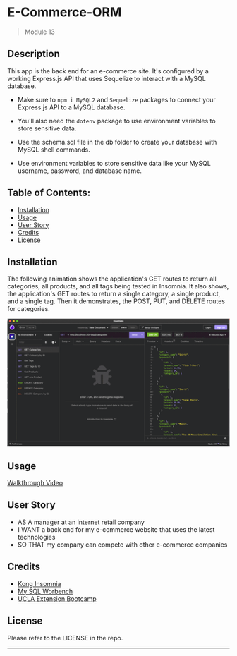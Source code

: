 # E-Commerce-ORM

> Module 13

## Description

This app is the back end for an e-commerce site. It's configured by a working Express.js API that uses Sequelize to interact with a MySQL database.

- Make sure to `npm i MySQL2` and `Sequelize` packages to connect your Express.js API to a MySQL database.

- You'll also need the `dotenv` package to use environment variables to store sensitive data.

- Use the schema.sql file in the db folder to create your database with MySQL shell commands.

- Use environment variables to store sensitive data like your MySQL username, password, and database name.

## Table of Contents:

- [Installation](#installation)
- [Usage](#usage)
- [User Story](#user-story)
- [Credits](#credits)
- [License](#license)

## Installation

The following animation shows the application's GET routes to return all categories, all products, and all tags being tested in Insomnia. It also shows, the application's GET routes to return a single category, a single product, and a single tag. Then it demonstrates, the POST, PUT, and DELETE routes for categories.

![Insomnia app generate](./Assets/app.gif)

## Usage

[Walkthrough Video](https://drive.google.com/file/d/1N_97Pil1gK9wtCpuGe4__M6jvVDpWfrU/view?usp=share_link)

## User Story

- AS A manager at an internet retail company
- I WANT a back end for my e-commerce website that uses the latest technologies
- SO THAT my company can compete with other e-commerce companies

## Credits

- [Kong Insomnia](https://insomnia.rest/)
- [My SQL Worbench](https://www.mysql.com/products/workbench/)
- [UCLA Extension Bootcamp](https://www.uclaextension.edu/?gclid=Cj0KCQiAgribBhDkARIsAASA5btdbwAz8x25r3b1deoRNIGxfkPFL11rAQMuCgQ7HYiqBH8CLr9CgLoaAktlEALw_wcB&gclsrc=aw.ds)

## License

Please refer to the LICENSE in the repo.

---
